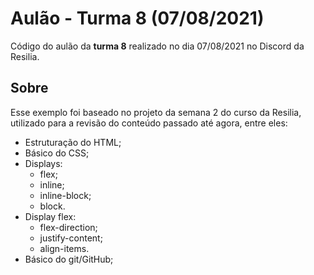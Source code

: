# Aulão - Turma 8 (07/08/2021)

Código do aulão da **turma 8** realizado no dia 07/08/2021 no Discord da Resilia.


## Sobre

Esse exemplo foi baseado no projeto da semana 2 do curso da Resilia, utilizado para a revisão do conteúdo passado até agora, entre eles:

- Estruturação do HTML;
- Básico do CSS;
- Displays:
  - flex;
  - inline;
  - inline-block;
  - block.
- Display flex:
  - flex-direction;
  - justify-content;
  - align-items.
- Básico do git/GitHub;
